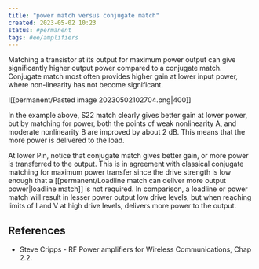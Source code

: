 ```yaml
---
title: "power match versus conjugate match"
created: 2023-05-02 10:23
status: #permanent
tags: #ee/amplifiers
---
```


Matching a transistor at its output for maximum power output can give significantly higher output power compared to a conjugate match. Conjugate match most often provides higher gain at lower input power, where non-linearity has not become significant.

![[permanent/Pasted image 20230502102704.png|400]]

In the example above, S22 match clearly gives better gain at lower power, but by matching for power, both the points of weak nonlinearity A, and moderate nonlinearity B are improved by about 2 dB. This means that the more power is delivered to the load.

At lower Pin, notice that conjugate match gives better gain, or more power is transferred to the output. This is in agreement with classical conjugate matching for maximum power transfer since the drive strength is low enough that a [[permanent/Loadline match can deliver more output power|loadline match]] is not required. In comparison, a loadline or power match will result in lesser power output low drive levels, but when reaching limits of I and V at high drive levels, delivers more power to the output.

## References

- Steve Cripps - RF Power amplifiers for Wireless Communications, Chap 2.2.